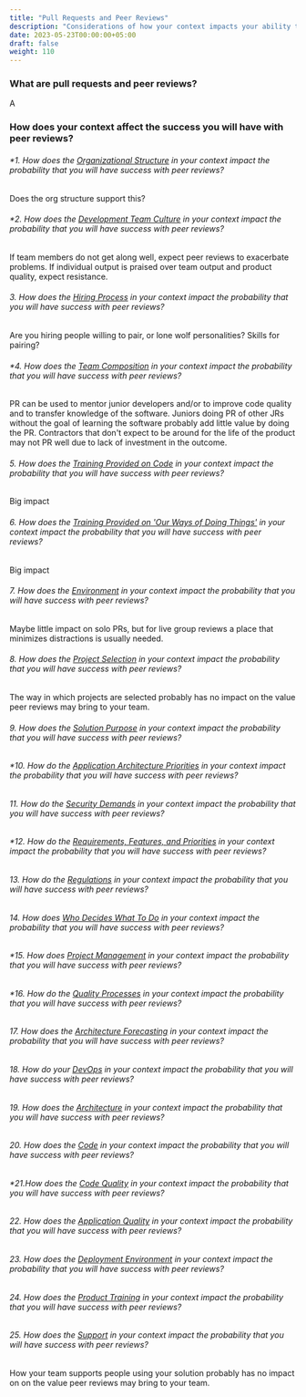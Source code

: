```yaml
---
title: "Pull Requests and Peer Reviews"
description: "Considerations of how your context impacts your ability to gain value from pull requests and peer reviews"
date: 2023-05-23T00:00:00+05:00
draft: false
weight: 110
---
```


### What are pull requests and peer reviews?
A


### How does your context affect the success you will have with peer reviews?
###### *1. How does the *[Organizational Structure](/docs/elements/orgstructure/)* in your context impact the probability that you will have success with *peer reviews*?
Does the org structure support this?
###### *2. How does the *[Development Team Culture](/docs/elements/devculture/)* in your context impact the probability that you will have success with *peer reviews*?
If team members do not get along well, expect peer reviews to exacerbate problems.  If individual output is praised over team output and product quality, expect resistance.
###### 3. How does the *[Hiring Process](/docs/elements/hiringprocess/)* in your context impact the probability that you will have success with *peer reviews*?
Are you hiring people willing to pair, or lone wolf personalities?  Skills for pairing?
###### *4. How does the *[Team Composition](/docs/elements/teamcomposition/)* in your context impact the probability that you will have success with *peer reviews*?
PR can be used to mentor junior developers and/or to improve code quality and to transfer knowledge of the software.  Juniors doing PR of other JRs without the goal of learning the software probably add little value by doing the PR.  Contractors that don't expect to be around for the life of the product may not PR well due to lack of investment in the outcome.
###### 5. How does the *[Training Provided on Code](/docs/elements/trainingoncoding/)* in your context impact the probability that you will have success with *peer reviews*?
Big impact
###### 6. How does the *[Training Provided on 'Our Ways of Doing Things'](/docs/elements/trainingonourways/)* in your context impact the probability that you will have success with *peer reviews*?
Big impact
###### 7. How does the *[Environment](/docs/elements/environment/)* in your context impact the probability that you will have success with *peer reviews*?
Maybe little impact on solo PRs, but for live group reviews a place that minimizes distractions is usually needed.
###### 8. How does the *[Project Selection](/docs/elements/projectselection/)* in your context impact the probability that you will have success with *peer reviews*?
The way in which projects are selected probably has no impact on the value peer reviews may bring to your team.
###### 9. How does the *[Solution Purpose](/docs/elements/solutionpurpose/)* in your context impact the probability that you will have success with *peer reviews*?
###### *10. How do the *[Application Architecture Priorities](/docs/elements/apparchpriorities/)* in your context impact the probability that you will have success with *peer reviews*?
###### 11. How do the *[Security Demands](/docs/elements/securitydemands/)* in your context impact the probability that you will have success with *peer reviews*?
###### *12. How do the *[Requirements, Features, and Priorities](/docs/elements/rqmtsandfeatures/)* in your context impact the probability that you will have success with *peer reviews*?
###### 13. How do the *[Regulations](/docs/elements/regulations/)* in your context impact the probability that you will have success with *peer reviews*?
###### 14. How does *[Who Decides What To Do](/docs/elements/whodecides/)* in your context impact the probability that you will have success with *peer reviews*?
###### *15. How does *[Project Management](/docs/elements/projectmanagement/)* in your context impact the probability that you will have success with *peer reviews*?
###### *16. How do the *[Quality Processes](/docs/elements/qualityprocesses/)* in your context impact the probability that you will have success with *peer reviews*?
###### 17. How does the *[Architecture Forecasting](/docs/elements/architectureforecasting/)* in your context impact the probability that you will have success with *peer reviews*?

###### 18. How do your *[DevOps](/docs/elements/devops/)* in your context impact the probability that you will have success with *peer reviews*?

###### 19. How does the *[Architecture](/docs/elements/architecture/)* in your context impact the probability that you will have success with *peer reviews*?

###### 20. How does the *[Code](/docs/elements/code/)* in your context impact the probability that you will have success with *peer reviews*?

###### *21.How does the *[Code Quality](/docs/elements/codequality/)* in your context impact the probability that you will have success with *peer reviews*?

###### 22. How does the *[Application Quality](/docs/elements/appquality/)* in your context impact the probability that you will have success with *peer reviews*?

###### 23. How does the *[Deployment Environment](/docs/elements/deployenvironment/)* in your context impact the probability that you will have success with *peer reviews*?

###### 24. How does the *[Product Training](/docs/elements/producttraining/)* in your context impact the probability that you will have success with *peer reviews*?

###### 25. How does the *[Support](/docs/elements/support/)* in your context impact the probability that you will have success with *peer reviews*?
How your team supports people using your solution probably has no impact on on the value peer reviews may bring to your team.
